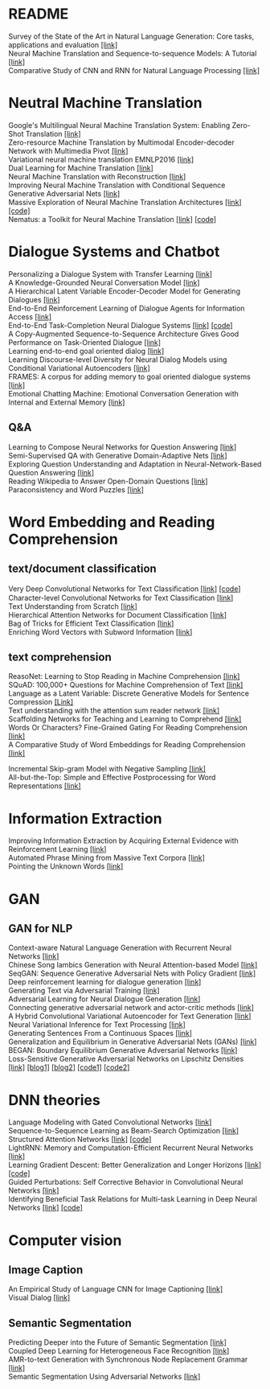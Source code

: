 # README #

Survey of the State of the Art in Natural Language Generation: Core tasks, applications and evaluation [[link]](https://arxiv.org/abs/1703.09902)  
Neural Machine Translation and Sequence-to-sequence Models: A Tutorial [[link]](https://arxiv.org/abs/1703.01619)  
Comparative Study of CNN and RNN for Natural Language Processing [[link]](https://arxiv.org/pdf/1702.01923.pdf)  

# Neutral Machine Translation 
Google's Multilingual Neural Machine Translation System: Enabling Zero-Shot Translation [[link]](https://arxiv.org/abs/1611.04558v1)  
Zero-resource Machine Translation by Multimodal Encoder-decoder Network with Multimedia Pivot [[link]](https://arxiv.org/abs/1611.04503v1)  
Variational neural machine translation EMNLP2016 [[link]](https://arxiv.org/pdf/1605.07869.pdf)  
Dual Learning for Machine Translation [[link]](https://arxiv.org/abs/1611.00179)  
Neural Machine Translation with Reconstruction [[link]](https://arxiv.org/pdf/1611.01874v2.pdf)  
Improving Neural Machine Translation with Conditional Sequence Generative Adversarial Nets [[link]](https://arxiv.org/abs/1703.04887)  
Massive Exploration of Neural Machine Translation Architectures [[link]](https://arxiv.org/abs/1703.03906) [[code]](https://github.com/google/seq2seq/)  
Nematus: a Toolkit for Neural Machine Translation [[link]](https://arxiv.org/pdf/1703.04357.pdf) [[code]](https://github.com/rsennrich/nematus)  

# Dialogue Systems and Chatbot
Personalizing a Dialogue System with Transfer Learning [[link]](https://arxiv.org/abs/1610.02891v2)  
A Knowledge-Grounded Neural Conversation Model [[link]](https://arxiv.org/pdf/1702.01932.pdf)  
A Hierarchical Latent Variable Encoder-Decoder Model for Generating Dialogues [[link]](https://arxiv.org/pdf/1605.06069.pdf)  
End-to-End Reinforcement Learning of Dialogue Agents for Information Access [[link]](https://arxiv.org/abs/1609.00777v2)  
End-to-End Task-Completion Neural Dialogue Systems [[link]](https://arxiv.org/abs/1703.01008) [[code]](https://github.com/MiuLab/TC-Bot)  
A Copy-Augmented Sequence-to-Sequence Architecture Gives Good Performance on Task-Oriented Dialogue [[link]](https://arxiv.org/pdf/1701.04024.pdf)  
Learning end-to-end goal oriented dialog [[link]](https://openreview.net/pdf?id=S1Bb3D5gg)  
Learning Discourse-level Diversity for Neural Dialog Models using Conditional Variational Autoencoders [[link]](https://arxiv.org/pdf/1703.10960.pdf)  
FRAMES: A corpus for adding memory to goal oriented dialogue systems [[link]](https://arxiv.org/pdf/1704.00057.pdf)  
Emotional Chatting Machine: Emotional Conversation Generation with Internal and External Memory [[link]](https://arxiv.org/abs/1704.01074)  
## Q&A
Learning to Compose Neural Networks for Question Answering [[link]](https://arxiv.org/abs/1601.01705v4)  
Semi-Supervised QA with Generative Domain-Adaptive Nets [[link]](https://arxiv.org/abs/1702.02206v1)  
Exploring Question Understanding and Adaptation in Neural-Network-Based Question Answering [[link]](https://arxiv.org/pdf/1703.04617.pdf)  
Reading Wikipedia to Answer Open-Domain Questions [[link]](https://arxiv.org/abs/1704.00051)  
Paraconsistency and Word Puzzles [[link]](https://arxiv.org/abs/1608.01338)  

# Word Embedding and Reading Comprehension
## text/document classification
Very Deep Convolutional Networks for Text Classiﬁcation [[link]](https://arxiv.org/abs/1606.01781) [[code]](https://github.com/geduo15/Very-Deep-Convolutional-Networks-for-Natural-Language-Processing-in-tensorflow)  
Character-level Convolutional Networks for Text Classification [[link]](https://arxiv.org/abs/1509.01626)  
Text Understanding from Scratch [[link]](https://arxiv.org/abs/1502.01710v5)  
Hierarchical Attention Networks for Document Classification [[link]](http://www.cs.cmu.edu/~diyiy/docs/naacl16.pdf)  
Bag of Tricks for Efficient Text Classification [[link]](https://arxiv.org/abs/1607.01759)  
Enriching Word Vectors with Subword Information [[link]](https://arxiv.org/abs/1607.04606)  

## text comprehension
ReasoNet: Learning to Stop Reading in Machine Comprehension [[link]](https://arxiv.org/abs/1609.05284v1)  
SQuAD: 100,000+ Questions for Machine Comprehension of Text [[link]](https://arxiv.org/abs/1606.05250)  
Language as a Latent Variable: Discrete Generative Models for Sentence Compression [[Link]](https://arxiv.org/pdf/1609.07317v1.pdf)  
Text understanding with the attention sum reader network [[link]](https://arxiv.org/abs/1603.01547)  
Scaffolding Networks for Teaching and Learning to Comprehend [[link]](https://arxiv.org/abs/1702.08653)  
Words Or Characters? Fine-Grained Gating For Reading Comprehension [[link]](https://arxiv.org/pdf/1611.01724v1.pdf)  
A Comparative Study of Word Embeddings for Reading Comprehension [[link]](https://arxiv.org/abs/1703.00993)  

Incremental Skip-gram Model with Negative Sampling [[link]](https://arxiv.org/pdf/1704.03956.pdf)  
All-but-the-Top: Simple and Effective Postprocessing for Word Representations [[link]](https://arxiv.org/abs/1702.01417)  

# Information Extraction
Improving Information Extraction by Acquiring External Evidence with Reinforcement Learning [[link]]()  
Automated Phrase Mining from Massive Text Corpora [[link]](https://arxiv.org/abs/1702.04457v2)  
Pointing the Unknown Words [[link]](https://arxiv.org/abs/1603.08148v3)  

# GAN
## GAN for NLP
Context-aware Natural Language Generation with Recurrent Neural Networks [[link]](https://arxiv.org/abs/1611.09900v1)  
Chinese Song Iambics Generation with Neural Attention-based Model [[link]](https://arxiv.org/abs/1604.06274v2)  
SeqGAN: Sequence Generative Adversarial Nets with Policy Gradient [[link]](https://arxiv.org/pdf/1609.05473.pdf)  
Deep reinforcement learning for dialogue generation [[link]](https://arxiv.org/abs/1606.01541)  
Generating Text via Adversarial Training [[link]](http://people.duke.edu/~yz196/pdf/textgan.pdf)  
Adversarial Learning for Neural Dialogue Generation [[link]](https://arxiv.org/pdf/1701.06547.pdf)  
Connecting generative adversarial network and actor-critic methods [[link]](https://arxiv.org/pdf/1610.01945.pdf)  
A Hybrid Convolutional Variational Autoencoder for Text Generation [[link]](https://arxiv.org/pdf/1702.02390.pdf)  
Neural Variational Inference for Text Processing [[link]](https://arxiv.org/pdf/1511.06038.pdf)  
Generating Sentences From a Continuous Spaces [[link]](https://aclweb.org/anthology/K/K16/K16-1002.pdf)  
Generalization and Equilibrium in Generative Adversarial Nets (GANs) [[link]](https://arxiv.org/abs/1703.00573)  
BEGAN: Boundary Equilibrium Generative Adversarial Networks [[link]](https://arxiv.org/abs/1703.10717)  
Loss-Sensitive Generative Adversarial Networks on Lipschitz Densities [[link]](https://arxiv.org/abs/1701.06264) [[blog1]](https://zhuanlan.zhihu.com/p/25204020) [[blog2]](https://zhuanlan.zhihu.com/p/25580027) [[code1]](https://github.com/guojunq/lsgan) [[code2]](https://github.com/guojunq/glsgan)  

# DNN theories
Language Modeling with Gated Convolutional Networks [[link]](https://arxiv.org/abs/1612.08083v1)  
Sequence-to-Sequence Learning as Beam-Search Optimization [[link]](https://arxiv.org/abs/1606.02960v2)  
Structured Attention Networks [[link]](https://arxiv.org/abs/1702.00887) [[code]](https://github.com/harvardnlp/struct-attn)  
LightRNN: Memory and Computation-Efficient Recurrent Neural Networks [[link]](https://papers.nips.cc/paper/6512-lightrnn-memory-and-computation-efficient-recurrent-neural-networks.pdf)  
Learning Gradient Descent: Better Generalization and Longer Horizons [[link]](https://arxiv.org/abs/1703.03633) [[code]](https://github.com/vfleaking/rnnprop)  
Guided Perturbations: Self Corrective Behavior in Convolutional Neural Networks [[link]](https://arxiv.org/abs/1703.07928)  
Identifying Beneficial Task Relations for Multi-task Learning in Deep Neural Networks [[link]](https://arxiv.org/abs/1702.08303) [[code]](https://github.com/jbingel/eacl2017_mtl)  

# Computer vision
## Image Caption
An Empirical Study of Language CNN for Image Captioning [[link]](https://arxiv.org/pdf/1612.07086v2.pdf)  
Visual Dialog [[link]](https://arxiv.org/abs/1611.08669v2)  

## Semantic Segmentation
Predicting Deeper into the Future of Semantic Segmentation [[link]](https://arxiv.org/abs/1703.07684)  
Coupled Deep Learning for Heterogeneous Face Recognition [[link]](https://arxiv.org/pdf/1704.02450.pdf)  
AMR-to-text Generation with Synchronous Node Replacement Grammar [[link]](https://arxiv.org/pdf/1702.00500v3.pdf)  
Semantic Segmentation Using Adversarial Networks [[link]](https://arxiv.org/abs/1611.08408)  


